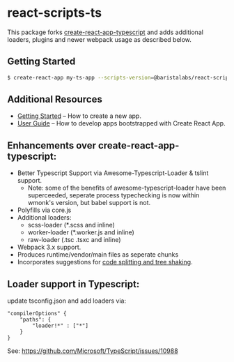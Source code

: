 # react-scripts-ts

This package forks [create-react-app-typescript](https://github.com/wmonk/create-react-app-typescript) and adds additional loaders, plugins and newer webpack usage as described below.

Getting Started
---

``` bash
$ create-react-app my-ts-app --scripts-version=@baristalabs/react-scripts-ts
```

Additional Resources
--
* [Getting Started](https://github.com/facebookincubator/create-react-app/blob/master/README.md#getting-started) – How to create a new app.
* [User Guide](https://github.com/facebookincubator/create-react-app/blob/master/packages/react-scripts/template/README.md) – How to develop apps bootstrapped with Create React App.

Enhancements over create-react-app-typescript:
---
 - Better Typescript Support via Awesome-Typescript-Loader & tslint support.
   - Note: some of the benefits of awesome-typescript-loader have been superceeded, seperate process typechecking is now within wmonk's version, but babel support is not.
 - Polyfills via core.js
 - Additional loaders:
   - scss-loader (\*.scss and inline)
   - worker-loader (\*.worker.js and inline)
   - raw-loader (.tsc .tsxc and inline)
 - Webpack 3.x support.
 - Produces runtime/vendor/main files as seperate chunks
 - Incorporates suggestions for [code splitting and tree shaking](https://developer.epages.com/blog/tech-stories/typescript-codesplitting-treeshaking/).

Loader support in Typescript:
---

update tsconfig.json and add loaders via:

```
"compilerOptions" {
    "paths": {
        "loader!*" : ["*"]
    }
}
```

See: https://github.com/Microsoft/TypeScript/issues/10988
